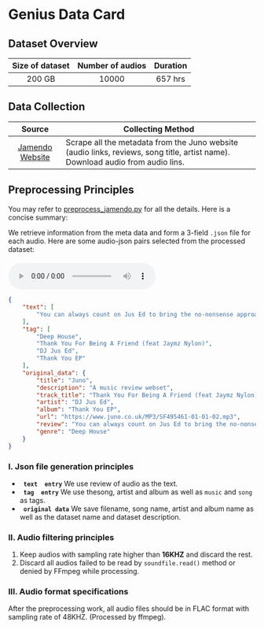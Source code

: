 # Genius Data Card
## Dataset Overview
|Size of dataset|Number of audios|Duration|
|:----:|:-----:|:-----:|
|200 GB| 10000|657 hrs|
## Data Collection

|Source|<center>Collecting Method<center>|
|:---------:|:--------
| [Jamendo Website](https://www.juno.co.uk/products/wu-tang-clan-the-charmels-cream/861381-01/)  | Scrape all the metadata from the Juno website (audio links, reviews, song title, artist name). Download audio from audio lins. <br>
## Preprocessing Principles

You may refer to [preprocess_jamendo.py](/data_preprocess/preprocess_jamendo.py) for all the details. Here is a concise summary:

We retrieve information
from the meta data and form a 3-field `.json` file for each audio. Here are some audio-json pairs selected from the processed dataset:


#### 
<audio id="audio" controls="controls" preload="yes">
      <source id="flac" src="1.flac">
</audio><br>

```json
{
    "text": [
        "You can always count on Jus Ed to bring the no-nonsense approach to house music to its logical conclusion, and so it is on his latest release, which extends some love to an undisclosed acquaintance. The first version features Alison Crockett crooning over the whimsical piano chords and direct drum programming you would expect from the Underground Quality label boss, while the second version switches the feminine delivery for Jaymz Nylon's baritone interpretation. On the flip, Glen Thornton turns out a remix that embellishes the original with moodier keys and a more forthright groove. Rounding out the EP Ed drops a dubbed out \"Gratitude\" mix that draws on his greatest deep house strengths for a more developed trip through both vocal contributions."
    ],
    "tag": [
        "Deep House",
        "Thank You For Being A Friend (feat Jaymz Nylon)",
        "DJ Jus Ed",
        "Thank You EP"
    ],
    "original_data": {
        "title": "Juno",
        "description": "A music review webset",
        "track_title": "Thank You For Being A Friend (feat Jaymz Nylon)",
        "artist": "DJ Jus Ed",
        "album": "Thank You EP",
        "url": "https://www.juno.co.uk/MP3/SF495461-01-01-02.mp3",
        "review": "You can always count on Jus Ed to bring the no-nonsense approach to house music to its logical conclusion, and so it is on his latest release, which extends some love to an undisclosed acquaintance. The first version features Alison Crockett crooning over the whimsical piano chords and direct drum programming you would expect from the Underground Quality label boss, while the second version switches the feminine delivery for Jaymz Nylon's baritone interpretation. On the flip, Glen Thornton turns out a remix that embellishes the original with moodier keys and a more forthright groove. Rounding out the EP Ed drops a dubbed out \"Gratitude\" mix that draws on his greatest deep house strengths for a more developed trip through both vocal contributions.",
        "genre": "Deep House"
    }
}
```




### I. Json file generation principles 
-  **` text  entry`** We use review of audio as the text.
-  **` tag  entry`** We use thesong, artist and album as well as `music` and `song` as tags.
-  **` original data`** We save filename, song name, artist and album name as well as the dataset name and dataset description.

### II. Audio filtering principles
1. Keep audios with sampling rate higher than **16KHZ** and discard the rest.
2. Discard all audios failed to be read by `soundfile.read()` method or denied by FFmpeg while processing.
### III. Audio format specifications
After the preprocessing work, all audio files should be in FLAC format with sampling rate of 48KHZ. (Processed by ffmpeg).